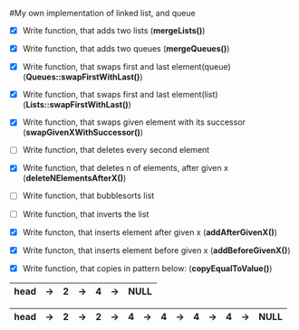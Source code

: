 #My own implementation of linked list, and queue

- [x] Write function, that adds two lists (**mergeLists()**)

- [x] Write function, that adds two queues (**mergeQueues()**)

- [x] Write function, that swaps first and last element(queue) (**Queues::swapFirstWithLast()**)

- [x] Write function, that swaps first and last element(list) (**Lists::swapFirstWithLast()**)

- [x] Write function, that swaps given element with its successor (**swapGivenXWithSuccessor()**)

- [ ] Write function, that deletes every second element

- [x] Write function, that deletes n of elements, after given x (**deleteNElementsAfterX()**)

- [ ] Write function, that bubblesorts list

- [ ] Write function, that inverts the list

- [x] Write functon, that inserts element after given x (**addAfterGivenX()**)

- [x] Write functon, that inserts element before given x (**addBeforeGivenX()**)

- [x] Write function, that copies in pattern below: (**copyEqualToValue()**)




head | -> | 2 | -> | 4 | -> | NULL
--- | --- | --- | --- | --- | ---|---

head | -> | 2 | -> | 2 | -> | 4 | -> | 4 | ->| 4 | -> | 4 | -> | NULL
--- | --- | --- | --- | --- | --- | --- | --- | --- | --- | --- | --- | --- | --- | ---
